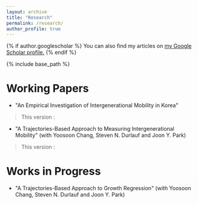 ```yaml
---
layout: archive
title: "Research"
permalink: /research/
author_profile: true
---
```


{% if author.googlescholar %}
  You can also find my articles on <u><a href="{{author.googlescholar}}">my Google Scholar profile</a>.</u>
{% endif %}

{% include base_path %}

Working Papers
======
* "An Empirical Investigation of Intergenerational Mobility in Korea" 
> This version : 
* "A Trajectories-Based Approach to Measuring Intergenerational Mobility" (with Yoosoon Chang, Steven N. Durlauf and Joon Y. Park)
> This version : 


Works in Progress
======
* "A Trajectories-Based Approach to Growth Regression" (with Yoosoon Chang, Steven N. Durlauf and Joon Y. Park)

